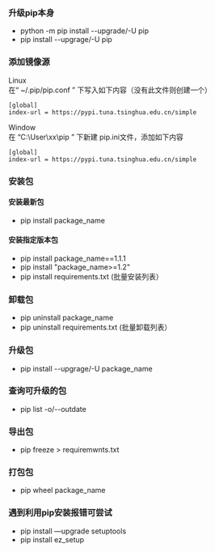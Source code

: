 ### 升级pip本身
  - python -m pip install --upgrade/-U pip
  - pip install --upgrage/-U pip
### 添加镜像源
  Linux   
  在“ ~/.pip/pip.conf ” 下写入如下内容（没有此文件则创建一个） 
~~~
[global]
index-url = https://pypi.tuna.tsinghua.edu.cn/simple
~~~

  Window  
  在 “C:\User\xx\pip ” 下新建 pip.ini文件，添加如下内容  
~~~
[global]
index-url = https://pypi.tuna.tsinghua.edu.cn/simple
~~~
  
### 安装包
#### 安装最新包
  - pip install package_name
#### 安装指定版本包
  - pip install package_name==1.1.1
  - pip install "package_name>=1.2"
  - pip install requirements.txt (批量安装列表）
### 卸载包
  - pip uninstall package_name
  - pip uninstall requirements.txt (批量卸载列表）
### 升级包
  - pip install --upgrage/-U package_name
### 查询可升级的包
  - pip list -o/--outdate
### 导出包
  - pip freeze > requiremwnts.txt
### 打包包
  - pip wheel package_name
### 遇到利用pip安装报错可尝试
  - pip install —upgrade setuptools
  - pip install ez_setup
